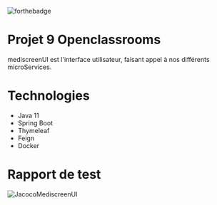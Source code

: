 ![forthebadge](https://forthebadge.com/images/badges/made-with-java.svg)

# Projet 9 Openclassrooms

mediscreenUI est l'interface utilisateur, faisant appel à nos différents microServices.

# Technologies

- Java 11
- Spring Boot
- Thymeleaf
- Feign
- Docker

# Rapport de test

![JacocoMediscreenUI](https://user-images.githubusercontent.com/60702552/205725270-1f74bf22-2486-4d09-9103-857e27de9c20.PNG)
